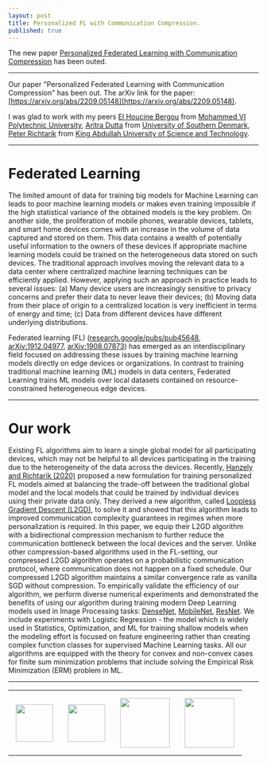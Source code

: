 ```yaml
---
layout: post
title: Personalized FL with Communication Compression.
published: true
---
```


The new paper [Personalized Federated Learning with Communication Compression](https://arxiv.org/abs/2209.05148) has been outed.

---

Our paper "Personalized Federated Learning with Communication Compression" has been out. The arXiv link for the paper: [https://arxiv.org/abs/2209.05148](https://arxiv.org/abs/2209.05148).

I was glad to work with my peers [El Houcine Bergou](https://zhizeli.github.io/) from [Mohammed VI Polytechnic University](https://www.um6p.ma/index.php/en/vision), [Aritra Dutta](http://www.aritradutta.com/) from [University of Southern Denmark](https://www.sdu.dk/en), [Peter Richtarik](https://richtarik.org/) from [King Abdullah University of Science and Technology](https://cemse.kaust.edu.sa/).

----

# Federated Learning

The limited amount of data for training big models for Machine Learning can leads to poor machine learning models or makes even training impossible if the high statistical variance of the obtained models is the key problem. On another side, the proliferation of mobile phones, wearable devices, tablets, and smart home devices comes with an increase in the volume of data captured and stored on them. This data contains a wealth of potentially useful information to the owners of these devices if appropriate machine learning models could be trained on the heterogeneous data stored on such devices. The traditional approach involves moving the relevant data to a data center where centralized machine learning techniques can be efficiently applied.  However, applying such an approach in practice leads to several issues: (a) Many device users are increasingly sensitive to privacy concerns and prefer their data to never leave their devices; (b) Moving data from their place of origin to a centralized location is very inefficient in terms of energy and time; (c) Data from different devices have different underlying distributions.

Federated learning (FL) ([research.google/pubs/pub45648](https://research.google/pubs/pub45648/), [arXiv:1912.04977](https://arxiv.org/abs/1912.04977), [arXiv:1908.07873](https://arxiv.org/abs/1908.07873)) has emerged as an interdisciplinary field focused on addressing these issues by training machine learning models directly on edge devices or organizations. In contrast to training traditional machine learning (ML) models in data centers, Federated Learning trains ML models over local datasets contained on resource-constrained heterogeneous edge devices.

---

# Our work

Existing FL algorithms aim to learn a single global model for all participating devices, which may not be helpful to all devices participating in the training due to the heterogeneity of the data across 
the devices. Recently, [Hanzely and Richtarik (2020)](https://arxiv.org/abs/2002.05516) proposed a new formulation for training personalized FL models aimed at balancing the trade-off between the traditional global model and the local models that could be trained by individual devices using their private data only. They derived a new algorithm, called [Loopless Gradient Descent (L2GD)](https://arxiv.org/abs/2002.05516), to solve it and showed that this algorithm leads to improved communication complexity guarantees in regimes when more personalization is required. 
In this paper, we equip their L2GD algorithm with a bidirectional compression mechanism to further reduce the communication bottleneck between the local devices and the server. 
Unlike other compression-based algorithms used in the FL-setting, our compressed L2GD algorithm operates on a probabilistic communication protocol, where communication does not happen on a fixed schedule. Our compressed L2GD algorithm maintains a similar convergence rate as vanilla SGD without compression.
To empirically validate the efficiency of our algorithm, we perform diverse numerical experiments and demonstrated the benefits of using our algorithm during training modern Deep Learning models used in Image Processing tasks: [DenseNet](https://arxiv.org/abs/1608.06993), [MobileNet](https://arxiv.org/abs/1704.04861), [ResNet](https://arxiv.org/abs/1512.03385). We include experiments with Logistic Regression - the model which is widely used in Statistics, Optimization, and ML for training shallow models when the modeling effort is focused on feature engineering rather than creating complex function classes for supervised Machine Learning tasks. All our algorithms are equipped with the theory for convex and non-convex cases for finite sum minimization problems that include solving the Empirical Risk Minimization (ERM) problem in ML.

---

<table style="text-align:center;">
<tr>
<td style="padding:15px;text-align:center;vertical-align:middle;"> <img height="75px" src="https://burlachenkok.github.io/materials/UM6P-logo.png"/> </td>
<td style="padding:15px;text-align:center;vertical-align:middle;"> <img height="75px" src="https://burlachenkok.github.io/materials/SDU-logo.png"/> </td>
<td style="padding:15px;text-align:center;vertical-align:middle;"> <img height="100px" src="https://burlachenkok.github.io/materials/KAUST-logo.png"/> </td> 
<td style="padding:15px;text-align:center;vertical-align:middle;"> <img height="100px" src="https://burlachenkok.github.io/materials/SDAIA-Logo-2.png"/> </td>
</tr>
</table>
